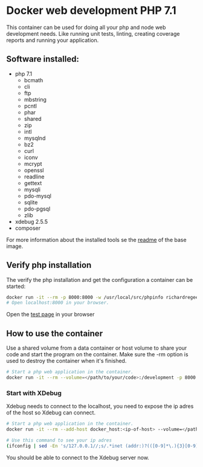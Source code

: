# Docker web development PHP 7.1
This container can be used for doing all your php and node web development needs. Like running unit tests, linting, creating coverage reports and running your application.

## Software installed:
 - php 7.1
    - bcmath
    - cli
    - ftp
    - mbstring
    - pcntl
    - phar
    - shared
    - zip
    - intl
    - mysqlnd
    - bz2
    - curl
    - iconv
    - mcrypt
    - openssl
    - readline
    - gettext
    - mysqli
    - pdo-mysql
    - sqlite
    - pdo-pgsql
    - zlib
 - xdebug 2.5.5
 - composer
 
For more information about the installed tools se the [readme](../base/README.md) of the base image.

## Verify php installation
The verify the php installation and get the configuration a container can be started:
```bash
docker run -it --rm -p 8000:8000 -w /usr/local/src/phpinfo richardregeer/web-development:php-7.1 php -S 0.0.0.0:8000
# Open localhost:8000 in your browser.
```
Open the [test page](http://localhost:8000) in your browser

## How to use the container
Use a shared volume from a data container or host volume to share your code and start the program on the container.
Make sure the -rm option is used to destroy the container when it's finished.

```bash
# Start a php web application in the container.
docker run -it --rm --volume=</path/to/your/code>:/development -p 8000:8000 richardregeer/web-development:php-7.1 php -S 0.0.0.0:8000
```

### Start with XDebug
Xdebug needs to connect to the localhost, you need to expose the ip adres of the host so Xdebug can connect.
```bash
# Start a php web application in the container.
docker run -it --rm --add-host docker_host:<ip-of-host> --volume=</path/to/your/code>:/development -p 8000:8000 richardregeer/web-development:php-7.1 php -S 0.0.0.0:8000

# Use this command to see your ip adres
(ifconfig | sed -En 's/127.0.0.1//;s/.*inet (addr:)?(([0-9]*\.){3}[0-9]*).*/\2/p' | sed -n 1p)
```
You should be able to connect to the Xdebug server now.
